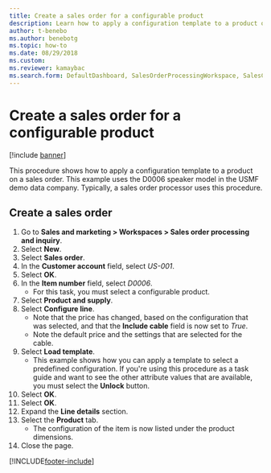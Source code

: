 ```yaml
--- 
title: Create a sales order for a configurable product
description: Learn how to apply a configuration template to a product on a sales order, including a step-by-step process for creating sales orders.
author: t-benebo
ms.author: benebotg
ms.topic: how-to
ms.date: 08/29/2018
ms.custom: 
ms.reviewer: kamaybac 
ms.search.form: DefaultDashboard, SalesOrderProcessingWorkspace, SalesCreateOrder, SalesTable, PCRuntimeConfigurator, PCTemplateConfigurationSelection    
---
```


# Create a sales order for a configurable product

[!include [banner](../../includes/banner.md)]

This procedure shows how to apply a configuration template to a product on a sales order. This example uses the D0006 speaker model in the USMF demo data company. Typically, a sales order processor uses this procedure.

## Create a sales order

1. Go to **Sales and marketing \> Workspaces \> Sales order processing and inquiry**.
1. Select **New**.
1. Select **Sales order**.
1. In the **Customer account** field, select *US-001*. 
1. Select **OK**.
1. In the **Item number** field, select *D0006*.
    * For this task, you must select a configurable product.  
1. Select **Product and supply**.
1. Select **Configure line**.
    * Note that the price has changed, based on the configuration that was selected, and that the **Include cable** field is now set to *True*.  
    * Note the default price and the settings that are selected for the cable.  
1. Select **Load template**.
    * This example shows how you can apply a template to select a predefined configuration. If you're using this procedure as a task guide and want to see the other attribute values that are available, you must select the **Unlock** button.  
1. Select **OK**.
1. Select **OK**.
1. Expand the **Line details** section.
1. Select the **Product** tab.
    * The configuration of the item is now listed under the product dimensions.  
1. Close the page.


[!INCLUDE[footer-include](../../../includes/footer-banner.md)]